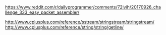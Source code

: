https://www.reddit.com/r/dailyprogrammer/comments/72ivih/20170926_challenge_333_easy_packet_assembler/

http://www.cplusplus.com/reference/sstream/stringstream/stringstream/
http://www.cplusplus.com/reference/string/string/getline/
